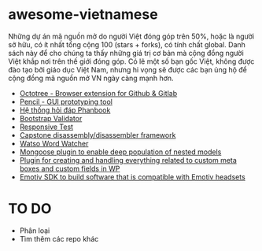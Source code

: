 # awesome-vietnamese

Những dự án mã nguồn mở do người Việt đóng góp trên 50%, hoặc là người sở hữu, có ít nhất tổng cộng 100 (stars + forks), có tính chất global. Danh sách này để cho chúng ta thấy những giá trị cơ bản mà cộng đồng người Việt khắp nơi trên thế giới đóng góp. Có lẽ một số bạn gốc Việt, không được đào tạo bởi giáo dục Việt Nam, nhưng hi vọng sẽ được các bạn ủng hộ để cộng đồng mã nguồn mở VN ngày càng mạnh hơn.

- [Octotree - Browser extension for Github & Gitlab](https://github.com/buunguyen/octotree)
- [Pencil - GUI prototyping tool](https://github.com/evolus/pencil)
- [Hệ thống hỏi đáp Phanbook](http://phanbook.com/en/)
- [Bootstrap Validator](https://github.com/nghuuphuoc/bootstrapvalidator)
- [Responsive Test](https://github.com/nghuuphuoc/responsivetest)
- [Capstone disassembly/disassembler framework](https://github.com/aquynh/capstone)
- [Watso Word Watcher](https://github.com/dannguyen/watson-word-watcher)
- [Mongoose plugin to enable deep population of nested models](https://github.com/buunguyen/mongoose-deep-populate)
- [Plugin for creating and handling everything related to custom meta boxes and custom fields in WP](https://github.com/rilwis/meta-box)
- [Emotiv SDK to build software that is compatible with Emotiv headsets](https://github.com/Emotiv/community-sdk)
# TO DO
- Phân loại
- Tìm thêm các repo khác
